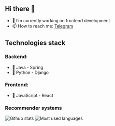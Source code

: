 ## Hi there 👋

- 🔭 I’m currently working on frontend development
- :mailbox: How to reach me: [Telegram](https://t.me/AnutkaGorb)

## Technologies stack
### Backend:
- :tea: Java - Spring
- :snake: Python - Django
### Frontend:
- :paw_prints: JavaScript - React
### Recommender systems

![Github stats](https://github-readme-stats.vercel.app/api?username=Shuvani&hide=issues,prs&show_icons=true&include_all_commits=true&count_private=true&theme=maroongold&hide_border=true)
![Most used languages](https://github-readme-stats.vercel.app/api/top-langs/?username=Shuvani&layout=compact&theme=maroongold&hide_border=true)
